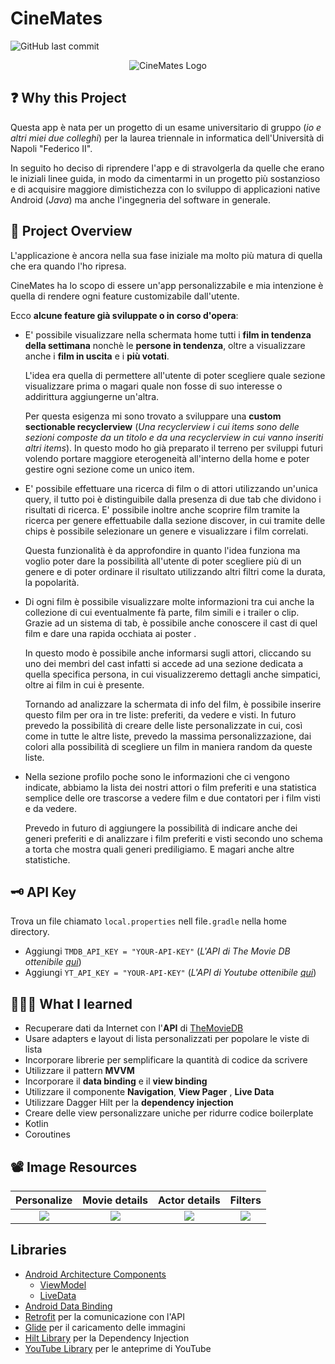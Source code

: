 
# CineMates
![GitHub last commit](https://img.shields.io/github/last-commit/Indisparte/CineMates?style=for-the-badge)

<p align="center">
  <img src="https://github.com/Indisparte/CineMates/blob/main/assets/logo.png?raw=true" alt="CineMates Logo"/>
</p>

## ❓ Why this Project

Questa app è nata per un progetto di un esame universitario di gruppo (*io e altri miei due colleghi*) per la laurea triennale in informatica dell'Università di Napoli "Federico II". 

In seguito ho deciso di riprendere l'app e di stravolgerla da quelle che erano le iniziali linee guida, in modo da cimentarmi in un progetto più sostanzioso e di acquisire maggiore dimistichezza con lo sviluppo di applicazioni native Android (*Java*) ma anche l'ingegneria del software in generale.


## 🔎 Project Overview
L'applicazione è ancora nella sua fase iniziale ma molto più matura di quella che era quando l'ho ripresa. 

CineMates ha lo scopo di essere un'app personalizzabile e mia intenzione è quella di rendere ogni feature customizabile dall'utente.

Ecco **alcune feature già sviluppate o in corso d'opera**:
- E' possibile visualizzare nella schermata home tutti i **film in tendenza della settimana** nonchè le **persone in tendenza**, oltre a visualizzare anche i **film in uscita** e i **più votati**. 

    L'idea era quella di permettere all'utente di poter scegliere quale sezione visualizzare prima o magari quale non fosse di suo interesse o addirittura aggiungerne un'altra. 

    Per questa esigenza mi sono trovato a sviluppare una **custom sectionable recyclerview** (*Una recyclerview i cui items sono delle sezioni composte da un titolo e da una recyclerview in cui vanno inseriti altri items*). In questo modo ho già preparato il terreno per sviluppi futuri volendo portare maggiore eterogeneità all'interno della home e poter gestire ogni sezione come un unico item.

- E' possibile effettuare una ricerca di film o di attori utilizzando un'unica query, il tutto poi è distinguibile dalla presenza di due tab che dividono i risultati di ricerca.
    E' possibile inoltre anche scoprire film tramite la ricerca per genere effettuabile dalla sezione discover, in cui tramite delle chips è possibile selezionare un genere e visualizzare i film correlati. 
    
    Questa funzionalità è da approfondire in quanto l'idea funziona ma voglio poter dare la possibilità all'utente di poter scegliere più di un genere e di poter ordinare il risultato utilizzando altri filtri come la durata, la popolarità.

- Di ogni film è possibile visualizzare molte informazioni tra cui anche la collezione di cui eventualmente fà parte, film simili e i trailer o clip. Grazie ad un sistema di tab, è possibile anche conoscere il cast di quel film e dare una rapida occhiata ai poster .

    In questo modo è possibile anche informarsi sugli attori, cliccando su uno dei membri del cast infatti si accede ad una sezione dedicata a quella specifica persona, in cui visualizzeremo dettagli anche simpatici, oltre ai film in cui è presente.

    Tornando ad analizzare la schermata di info del film, è possibile inserire questo film per ora in tre liste: preferiti, da vedere e visti. In futuro prevedo la possibilità di creare delle liste personalizzate in cui, così come in tutte le altre liste, prevedo la massima personalizzazione, dai colori alla possibilità di scegliere un film in maniera random da queste liste.

- Nella sezione profilo poche sono le informazioni che ci vengono indicate, abbiamo la lista dei nostri attori o film preferiti e una statistica semplice delle ore trascorse a vedere film e due contatori per i film visti e da vedere.

    Prevedo in futuro di aggiungere la possibilità di indicare anche dei generi preferiti e di analizzare i film preferiti e visti secondo uno schema a torta che mostra quali generi prediligiamo. E magari anche altre statistiche.


## 🗝 API Key
Trova un file chiamato `local.properties` nell file`.gradle` nella home directory.

- Aggiungi `TMDB_API_KEY = "YOUR-API-KEY"` (*L'API di The Movie DB ottenibile [qui](https://www.themoviedb.org/?language=en)*)
- Aggiungi `YT_API_KEY = "YOUR-API-KEY"` (*L'API di Youtube ottenibile [qui](https://console.cloud.google.com/apis/dashboard)*)

## 👨🏽‍🎓 What I learned
- Recuperare dati da Internet con l'**API** di [TheMovieDB](https://developers.themoviedb.org/3/getting-started)
- Usare adapters e layout di lista personalizzati per popolare le viste di lista
- Incorporare librerie per semplificare la quantità di codice da scrivere
- Utilizzare il pattern **MVVM**
- Incorporare il **data binding** e il **view binding**
- Utilizzare il componente **Navigation**, **View Pager** , **Live Data**
- Utilizzare Dagger Hilt per la **dependency injection**
- Creare delle view personalizzare uniche per ridurre codice boilerplate
- Kotlin
- Coroutines

## 📽 Image Resources

**Personalize**	|	**Movie details**	|	**Actor details** |  **Filters** |
:-----------------------------:|:---------------------:|:-----------------------------:|:-----------------------------:
![](https://github.com/Indisparte/CineMates/blob/main/assets/Gif/personalization.gif)  |  ![](https://github.com/Indisparte/CineMates/blob/main/assets/Gif/movie_details.gif)  |  ![](https://github.com/Indisparte/CineMates/blob/main/assets/Gif/actor_details.gif) | ![](https://github.com/Indisparte/CineMates/blob/main/assets/Gif/filterable.gif) 

## Libraries
- [Android Architecture Components](https://developer.android.com/topic/libraries/architecture/) 
    * [ViewModel](https://developer.android.com/topic/libraries/architecture/viewmodel)
    * [LiveData](https://developer.android.com/topic/libraries/architecture/livedata)
- [Android Data Binding](https://developer.android.com/topic/libraries/data-binding/)
- [Retrofit](http://square.github.io/retrofit/) per la comunicazione con l'API
- [Glide](https://github.com/bumptech/glide) per il caricamento delle immagini
- [Hilt Library](https://developer.android.com/training/dependency-injection/hilt-android) per la Dependency Injection
- [YouTube Library](https://developers.google.com/youtube/android/player) per le anteprime di YouTube 

